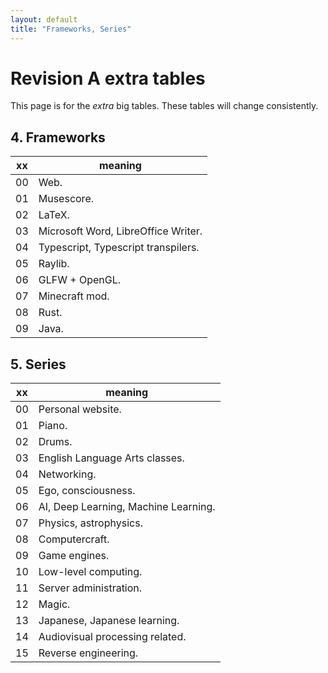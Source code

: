 ```yaml
---
layout: default
title: "Frameworks, Series"
---
```


# Revision A extra tables
This page is for the *extra* big tables. These tables will change consistently.

## 4. Frameworks

|  xx  | meaning                                                               |
| ---- | --------------------------------------------------------------------- |
|  00  | Web.                                                                  |
|  01  | Musescore.                                                            |
|  02  | LaTeX.                                                                |
|  03  | Microsoft Word, LibreOffice Writer.                                   |
|  04  | Typescript, Typescript transpilers.                                   |
|  05  | Raylib.                                                               |
|  06  | GLFW + OpenGL.                                                        |
|  07  | Minecraft mod.                                                        |
|  08  | Rust.                                                                 |
|  09  | Java.                                                                 |

## 5. Series

|  xx  | meaning                                                               |
| ---- | --------------------------------------------------------------------- |
|  00  | Personal website.                                                     |
|  01  | Piano.                                                                |
|  02  | Drums.                                                                |
|  03  | English Language Arts classes.                                        |
|  04  | Networking.                                                           |
|  05  | Ego, consciousness.                                                   |
|  06  | AI, Deep Learning, Machine Learning.                                  |
|  07  | Physics, astrophysics.                                                |
|  08  | Computercraft.                                                        |
|  09  | Game engines.                                                         |
|  10  | Low-level computing.                                                  |
|  11  | Server administration.                                                |
|  12  | Magic.                                                                |
|  13  | Japanese, Japanese learning.                                          |
|  14  | Audiovisual processing related.                                       |
|  15  | Reverse engineering.                                                  |

